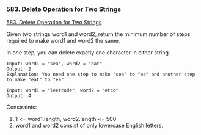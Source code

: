 ### 583. Delete Operation for Two Strings
[583. Delete Operation for Two Strings](https://leetcode.com/problems/delete-operation-for-two-strings/)

Given two strings word1 and word2, return the minimum number of steps required to make word1 and word2 the same.

In one step, you can delete exactly one character in either string.

```
Input: word1 = "sea", word2 = "eat"
Output: 2
Explanation: You need one step to make "sea" to "ea" and another step to make "eat" to "ea".
```

```
Input: word1 = "leetcode", word2 = "etco"
Output: 4
```

Constraints:

1. 1 <= word1.length, word2.length <= 500
2. word1 and word2 consist of only lowercase English letters.